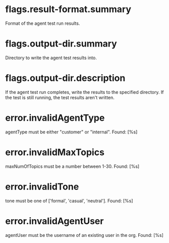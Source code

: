 # flags.result-format.summary

Format of the agent test run results.

# flags.output-dir.summary

Directory to write the agent test results into.

# flags.output-dir.description

If the agent test run completes, write the results to the specified directory. If the test is still running, the test results aren't written.

# error.invalidAgentType

agentType must be either "customer" or "internal". Found: [%s]

# error.invalidMaxTopics

maxNumOfTopics must be a number between 1-30. Found: [%s]

# error.invalidTone

tone must be one of ['formal', 'casual', 'neutral']. Found: [%s]

# error.invalidAgentUser

agentUser must be the username of an existing user in the org. Found: [%s]
